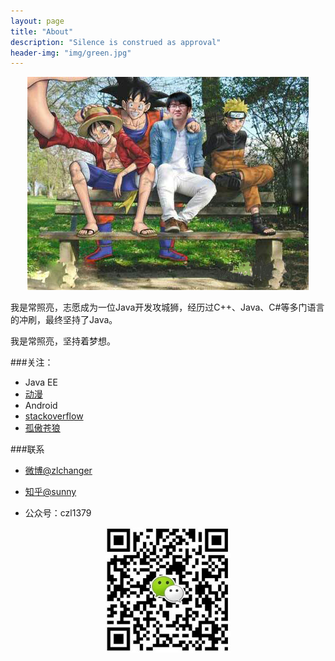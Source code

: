 ```yaml
---
layout: page
title: "About"
description: "Silence is construed as approval"
header-img: "img/green.jpg"
---
```



<center>
    <p><img src="https://raw.githubusercontent.com/zlchanger/PictureForMarkDown/master/picture/me.jpg"></p>
</center>

我是常照亮，志愿成为一位Java开发攻城狮，经历过C++、Java、C#等多门语言的冲刷，最终坚持了Java。

我是常照亮，坚持着梦想。


###关注：


- Java EE
- [动漫](http://www.bilibili.com/)
- Android
- [stackoverflow](https://stackoverflow.com/)
- [孤傲苍狼](http://www.cnblogs.com/xdp-gacl/)

###联系

- [微博@zlchanger](http://weibo.com/u/3894554279)

- [知乎@sunny](https://www.zhihu.com/people/sunny-66-22-18/activities)

- 公众号：czl1379


<center>
    <p><img src="https://raw.githubusercontent.com/zlchanger/PictureForMarkDown/master/picture/%E5%BE%AE%E4%BF%A1%E5%8F%B7%E4%BA%8C%E7%BB%B4%E7%A0%81.JPG" width = "200" height = "200" align="center"></p>
</center>






